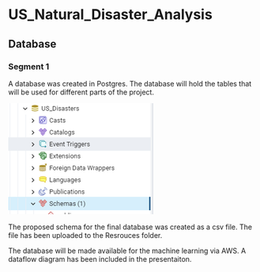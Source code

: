 # US_Natural_Disaster_Analysis
 
## Database

### Segment 1

A database was created in Postgres. The database will hold the tables that will be used for different parts of the project.

![DatabaseImage](https://github.com/jeaninemjordan/US_Natural_Disaster_Analysis/blob/Kirsten-Koehn/Images/PostgresDatabase.PNG)

The proposed schema for the final database was created as a csv file. The file has been uploaded to the Resrouces folder. 

The database will be made available for the machine learning via AWS. A dataflow diagram has been included in the presentaiton. 

